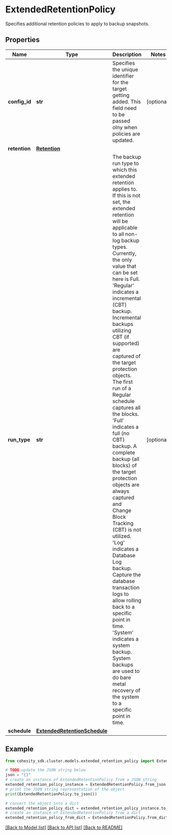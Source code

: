 # ExtendedRetentionPolicy

Specifies additional retention policies to apply to backup snapshots.

## Properties

Name | Type | Description | Notes
------------ | ------------- | ------------- | -------------
**config_id** | **str** | Specifies the unique identifier for the target getting added. This field need to be passed olny when policies are updated. | [optional] 
**retention** | [**Retention**](Retention.md) |  | 
**run_type** | **str** | The backup run type to which this extended retention applies to. If this is not set, the extended retention will be applicable to all non-log backup types. Currently, the only value that can be set here is Full. &#39;Regular&#39; indicates a incremental (CBT) backup. Incremental backups utilizing CBT (if supported) are captured of the target protection objects. The first run of a Regular schedule captures all the blocks. &#39;Full&#39; indicates a full (no CBT) backup. A complete backup (all blocks) of the target protection objects are always captured and Change Block Tracking (CBT) is not utilized. &#39;Log&#39; indicates a Database Log backup. Capture the database transaction logs to allow rolling back to a specific point in time. &#39;System&#39; indicates a system backup. System backups are used to do bare metal recovery of the system to a specific point in time. | [optional] 
**schedule** | [**ExtendedRetentionSchedule**](ExtendedRetentionSchedule.md) |  | 

## Example

```python
from cohesity_sdk.cluster.models.extended_retention_policy import ExtendedRetentionPolicy

# TODO update the JSON string below
json = "{}"
# create an instance of ExtendedRetentionPolicy from a JSON string
extended_retention_policy_instance = ExtendedRetentionPolicy.from_json(json)
# print the JSON string representation of the object
print(ExtendedRetentionPolicy.to_json())

# convert the object into a dict
extended_retention_policy_dict = extended_retention_policy_instance.to_dict()
# create an instance of ExtendedRetentionPolicy from a dict
extended_retention_policy_from_dict = ExtendedRetentionPolicy.from_dict(extended_retention_policy_dict)
```
[[Back to Model list]](../README.md#documentation-for-models) [[Back to API list]](../README.md#documentation-for-api-endpoints) [[Back to README]](../README.md)


